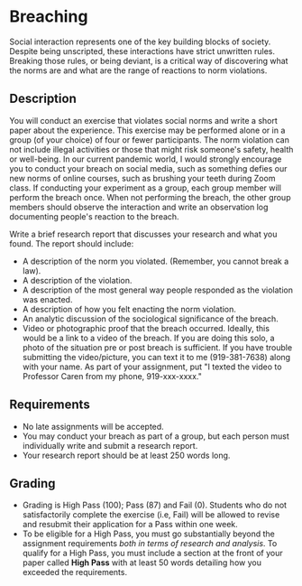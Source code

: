 # Breaching


Social interaction represents one of the key building blocks of society. Despite being unscripted, these interactions have strict unwritten rules. Breaking those rules, or being deviant, is a critical way of discovering what the norms are and what are the range of reactions to norm violations.

## Description

You will conduct an exercise that violates social norms and write a short paper about the experience. This exercise may be performed alone or in a group (of your choice) of four or fewer participants. The norm violation can not include illegal activities or those that might risk someone's safety, health or well-being. In our current pandemic world, I would strongly encourage you to conduct your breach on social media, such as something defies our new norms of online courses, such as brushing your teeth during Zoom class. If conducting your experiment as a group, each group member will perform the breach once. When not performing the breach, the other group members should observe the interaction and write an observation log documenting people's reaction to the breach.

Write a brief research report that discusses your research and what you found. The report should include:

- A description of the norm you violated. (Remember, you cannot break a law).
- A description of the violation.
- A description of the most general way people responded as the violation was enacted.
- A description of how you felt enacting the norm violation.
- An analytic discussion of the sociological significance of the breach.
- Video or photographic proof that the breach occurred. Ideally, this would be a link to a video of the breach. If you are doing this solo, a photo of the situation pre or post breach is sufficient. If you have trouble submitting the video/picture, you can text it to me (919-381-7638) along with your name. As part of your assignment, put "I texted the video to Professor Caren from my phone, 919-xxx-xxxx."

## Requirements

- No late assignments will be accepted.
- You may conduct your breach as part of a group, but each person must individually write and submit a research report.
- Your research report should be at least 250 words long.

## Grading

- Grading is High Pass (100); Pass (87) and Fail (0). Students who do not satisfactorily complete the exercise (i.e, Fail) will be allowed to revise and resubmit their application for a Pass within one week.
- To be eligible for a High Pass, you must go substantially beyond the assignment requirements _both in terms of research and analysis_. To qualify for a High Pass, you must include a section at the front of your paper called **High Pass** with at least 50 words detailing how you exceeded the requirements.

